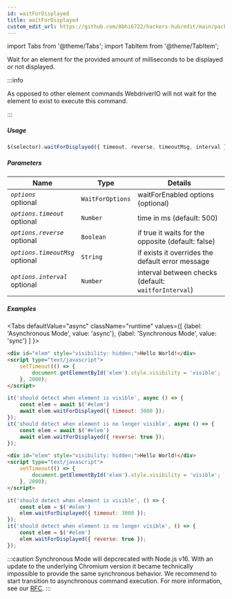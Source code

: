 ```yaml
---
id: waitForDisplayed
title: waitForDisplayed
custom_edit_url: https://github.com/Abhi6722/hackers-hub/edit/main/packages/webdriverio/src/commands/element/waitForDisplayed.ts
---
```


import Tabs from '@theme/Tabs';
import TabItem from '@theme/TabItem';

Wait for an element for the provided amount of milliseconds to be displayed or not displayed.

:::info

As opposed to other element commands WebdriverIO will not wait for the element to exist to execute
this command.

:::

##### Usage

```js
$(selector).waitForDisplayed({ timeout, reverse, timeoutMsg, interval })
```

##### Parameters

| Name | Type | Details |
| ---- | ---- | ------- |
| <code><var>options</var></code><br /><span class="label labelWarning">optional</span> | <code>WaitForOptions</code> | waitForEnabled options (optional) |
| <code><var>options.timeout</var></code><br /><span class="label labelWarning">optional</span> | <code>Number</code> | time in ms (default: 500) |
| <code><var>options.reverse</var></code><br /><span class="label labelWarning">optional</span> | <code>Boolean</code> | if true it waits for the opposite (default: false) |
| <code><var>options.timeoutMsg</var></code><br /><span class="label labelWarning">optional</span> | <code>String</code> | if exists it overrides the default error message |
| <code><var>options.interval</var></code><br /><span class="label labelWarning">optional</span> | <code>Number</code> | interval between checks (default: `waitforInterval`) |

##### Examples
<Tabs
defaultValue="async"
className="runtime"
values={[
{label: 'Asynchronous Mode', value: 'async'},
{label: 'Synchronous Mode', value: 'sync'}
]
}>
<TabItem value="async">

```html title="index.html"
<div id="elem" style="visibility: hidden;">Hello World!</div>
<script type="text/javascript">
    setTimeout(() => {
        document.getElementById('elem').style.visibility = 'visible';
    }, 2000);
</script>
```

```js title="waitForDisplayedExample.js"
it('should detect when element is visible', async () => {
    const elem = await $('#elem')
    await elem.waitForDisplayed({ timeout: 3000 });
});
it('should detect when element is no longer visible', async () => {
    const elem = await $('#elem')
    await elem.waitForDisplayed({ reverse: true });
});
```

</TabItem>
<TabItem value="sync">

```html title="index.html"
<div id="elem" style="visibility: hidden;">Hello World!</div>
<script type="text/javascript">
    setTimeout(() => {
        document.getElementById('elem').style.visibility = 'visible';
    }, 2000);
</script>
```

```js title="waitForDisplayedExample.js"
it('should detect when element is visible', () => {
    const elem = $('#elem')
    elem.waitForDisplayed({ timeout: 3000 });
});
it('should detect when element is no longer visible', () => {
    const elem = $('#elem')
    elem.waitForDisplayed({ reverse: true });
});
```

:::caution
Synchronous Mode will depcrecated with Node.js v16. With an update to the
underlying Chromium version it became technically impossible to provide the
same synchronous behavior. We recommend to start transition to asynchronous
command execution. For more information, see our <a href="https://github.com/webdriverio/webdriverio/discussions/6702">RFC</a>.
:::
</TabItem>
</Tabs>

